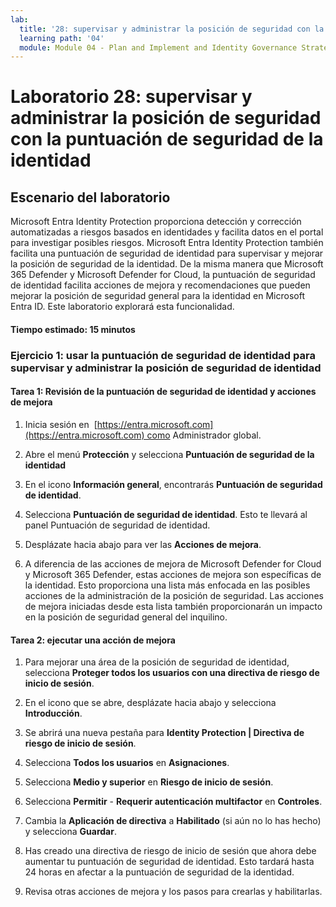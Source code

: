 ```yaml
---
lab:
  title: '28: supervisar y administrar la posición de seguridad con la puntuación de seguridad de la identidad'
  learning path: '04'
  module: Module 04 - Plan and Implement and Identity Governance Strategy
---
```


# Laboratorio 28: supervisar y administrar la posición de seguridad con la puntuación de seguridad de la identidad

## Escenario del laboratorio

Microsoft Entra Identity Protection proporciona detección y corrección automatizadas a riesgos basados en identidades y facilita datos en el portal para investigar posibles riesgos. Microsoft Entra Identity Protection también facilita una puntuación de seguridad de identidad para supervisar y mejorar la posición de seguridad de la identidad.  De la misma manera que Microsoft 365 Defender y Microsoft Defender for Cloud, la puntuación de seguridad de identidad facilita acciones de mejora y recomendaciones que pueden mejorar la posición de seguridad general para la identidad en Microsoft Entra ID.  Este laboratorio explorará esta funcionalidad. 

#### Tiempo estimado: 15 minutos

### Ejercicio 1: usar la puntuación de seguridad de identidad para supervisar y administrar la posición de seguridad de identidad

#### Tarea 1: Revisión de la puntuación de seguridad de identidad y acciones de mejora

1. Inicia sesión en  [https://entra.microsoft.com](https://entra.microsoft.com) como Administrador global.

2. Abre el menú **Protección** y selecciona **Puntuación de seguridad de la identidad**

3. En el icono **Información general**, encontrarás **Puntuación de seguridad de identidad**.

4. Selecciona **Puntuación de seguridad de identidad**.  Esto te llevará al panel Puntuación de seguridad de identidad.

5. Desplázate hacia abajo para ver las **Acciones de mejora**.

6. A diferencia de las acciones de mejora de Microsoft Defender for Cloud y Microsoft 365 Defender, estas acciones de mejora son específicas de la identidad.  Esto proporciona una lista más enfocada en las posibles acciones de la administración de la posición de seguridad.  Las acciones de mejora iniciadas desde esta lista también proporcionarán un impacto en la posición de seguridad general del inquilino. 

#### Tarea 2: ejecutar una acción de mejora

1. Para mejorar una área de la posición de seguridad de identidad, selecciona **Proteger todos los usuarios con una directiva de riesgo de inicio de sesión**.

2. En el icono que se abre, desplázate hacia abajo y selecciona **Introducción**.

3. Se abrirá una nueva pestaña para **Identity Protection | Directiva de riesgo de inicio de sesión**.

4. Selecciona **Todos los usuarios** en **Asignaciones**.

5. Selecciona **Medio y superior** en **Riesgo de inicio de sesión**.

6. Selecciona **Permitir** - **Requerir autenticación multifactor** en **Controles**.

7. Cambia la **Aplicación de directiva** a **Habilitado** (si aún no lo has hecho) y selecciona **Guardar**.

8. Has creado una directiva de riesgo de inicio de sesión que ahora debe aumentar tu puntuación de seguridad de identidad.  Esto tardará hasta 24 horas en afectar a la puntuación de seguridad de la identidad.

9. Revisa otras acciones de mejora y los pasos para crearlas y habilitarlas.

